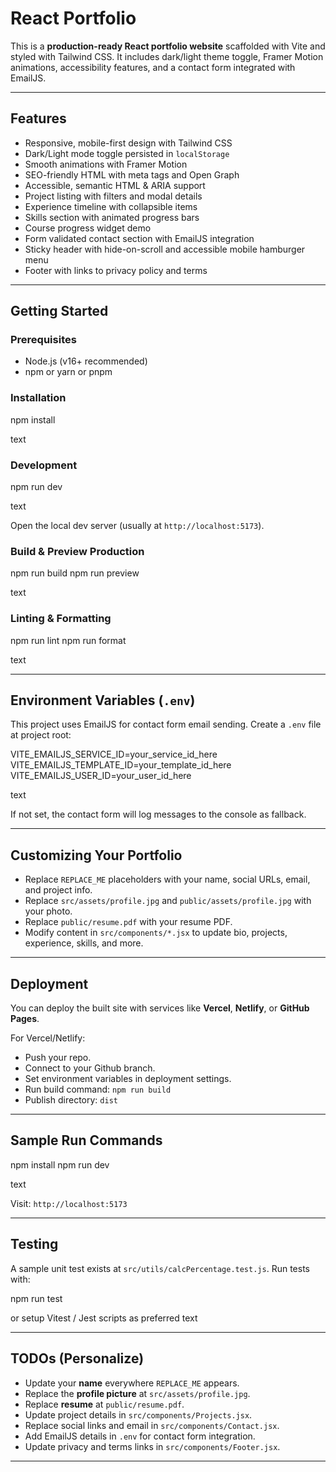 # React Portfolio

This is a **production-ready React portfolio website** scaffolded with Vite and styled with Tailwind CSS. It includes dark/light theme toggle, Framer Motion animations, accessibility features, and a contact form integrated with EmailJS.

---

## Features

- Responsive, mobile-first design with Tailwind CSS
- Dark/Light mode toggle persisted in `localStorage`
- Smooth animations with Framer Motion
- SEO-friendly HTML with meta tags and Open Graph
- Accessible, semantic HTML & ARIA support
- Project listing with filters and modal details
- Experience timeline with collapsible items
- Skills section with animated progress bars
- Course progress widget demo
- Form validated contact section with EmailJS integration
- Sticky header with hide-on-scroll and accessible mobile hamburger menu
- Footer with links to privacy policy and terms

---

## Getting Started

### Prerequisites

- Node.js (v16+ recommended)
- npm or yarn or pnpm

### Installation

npm install

text

### Development

npm run dev

text

Open the local dev server (usually at `http://localhost:5173`).

### Build & Preview Production

npm run build
npm run preview

text

### Linting & Formatting

npm run lint
npm run format

text

---

## Environment Variables (`.env`)

This project uses EmailJS for contact form email sending. Create a `.env` file at project root:

VITE_EMAILJS_SERVICE_ID=your_service_id_here
VITE_EMAILJS_TEMPLATE_ID=your_template_id_here
VITE_EMAILJS_USER_ID=your_user_id_here

text

If not set, the contact form will log messages to the console as fallback.

---

## Customizing Your Portfolio

- Replace `REPLACE_ME` placeholders with your name, social URLs, email, and project info.
- Replace `src/assets/profile.jpg` and `public/assets/profile.jpg` with your photo.
- Replace `public/resume.pdf` with your resume PDF.
- Modify content in `src/components/*.jsx` to update bio, projects, experience, skills, and more.

---

## Deployment

You can deploy the built site with services like **Vercel**, **Netlify**, or **GitHub Pages**.

For Vercel/Netlify:

- Push your repo.
- Connect to your Github branch.
- Set environment variables in deployment settings.
- Run build command: `npm run build`
- Publish directory: `dist`

---

## Sample Run Commands

npm install
npm run dev

text

Visit: `http://localhost:5173`

---

## Testing

A sample unit test exists at `src/utils/calcPercentage.test.js`. Run tests with:

npm run test

or setup Vitest / Jest scripts as preferred
text

---

## TODOs (Personalize)

- Update your **name** everywhere `REPLACE_ME` appears.
- Replace the **profile picture** at `src/assets/profile.jpg`.
- Replace **resume** at `public/resume.pdf`.
- Update project details in `src/components/Projects.jsx`.
- Replace social links and email in `src/components/Contact.jsx`.
- Add EmailJS details in `.env` for contact form integration.
- Update privacy and terms links in `src/components/Footer.jsx`.

---